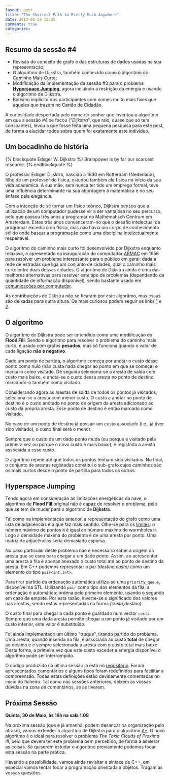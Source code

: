 ```yaml
---
layout: post
title: "The Shortest Path to Pretty Much Anywhere"
date: 2013-05-29 12:25
comments: true
categories: 
---
```


## Resumo da sessão #4
- Revisão do conceito de grafo e das estruturas de dados usadas na sua representação;
- O algoritmo de Dijkstra, também conhecido como o algoritmo do [Caminho Mais Curto](http://en.wikipedia.org/wiki/Dijkstra's_algorithm);
- Modificação da implementação da sessão #3 para o problema __[Hyperspace Jumping](https://github.com/pfac/dpum/tree/master/problems/003-hyperspace-jumping)__, agora incluindo a restrição da energia e usando o algoritmo de Dijkstra.
- Batismo implícito dos participantes com nomes muito mais fixes que aqueles que trazem no Cartão de Cidadão.

<!--more-->

A curiosidade despertada pelo nome do senhor que inventou o algoritmo em que a sessão #4 se focou ("_Dijkstra_", que raio, quase que só tem consoantes), levou a que fosse feita uma pequena pesquisa para este post, de forma a elucidar todos sobre quem foi exatamente este indivíduo.

## Um bocadinho de história

{% blockquote Edsger W. Dijkstra %}
Brainpower is by far our scarcest resource.
{% endblockquote %}

O professor Edsger Dijsktra, nascido a 1930 em Rotterdam (Nederland), filho de um professor de física, estudou também ele física no início da sua vida académica. A sua mãe, sem nunca ter tido um emprego formal, teve uma influência determinante na sua abordagem à matemática e no seu ênfase pela elegância.

Com a intenção de se tornar um físico teórico, Dijkstra pensou que a utilização de um computador pudesse vir a ser vantajosa no seu percurso, pelo que passou três anos a programar no Mathematisch Centrum em Amsterdam. Estes três anos convenceram-no que o desafio intelectual de programar excedia o da física, mas não havia um corpo de conhecimento sólido onde basear a programação como uma disciplina intelectualmente respeitável.

O algoritmo do caminho mais curto foi desenvolvido por Dijkstra enquanto relaxava, e apresentado na inauguração do computador [ARMAC][dijkstra_armac] em 1956 para resolver um problema interessante para o público em geral: dada a rede de estradas que liga um conjunto de cidades, qual o caminho mais curto entre duas dessas cidades. O algoritmo de Dijkstra ainda é uma das melhores alternativas para resolver este tipo de problemas (dependendo da quantidade de informação disponível), sendo bastante usado em [comunicações por computador](https://en.wikipedia.org/wiki/Routing#Link-state_algorithms).

As contribuições de Dijkstra não se ficaram por este algoritmo, mas essas são deixadas para outra altura. Os mais curiosos podem seguir os links [1][dijkstra_amturing] e [2][dijkstra_mathcenter].


## O algoritmo

O algoritmo de Dijkstra pode ser entendido como uma modificação do __Flood Fill__. Sendo o algoritmo para resolver o problema do caminho mais curto, é usado com grafos __pesados__, mas só funciona quando o valor de cada ligação __não é negativo__.

Dado um ponto de partida, o algoritmo começa por anotar o custo desse ponto como nulo (não custa nada chegar ao ponto em que se começa) e marca-o como visitado. De seguida seleciona-se a aresta de saída com custo mais baixo, e anota-se o custo dessa aresta no ponto de destino, marcando-o também como visitado.

Considerando agora as arestas de saída de todos os pontos já visitados, seleciona-se a aresta com menor custo. O custo a anotar no ponto de destino é o custo anotado no ponto de origem da aresta adicionado ao custo da própria aresta. Esse ponto de destino é então marcado como visitado.

No caso de um ponto de destino já possuir um custo associado (i.e., já tiver sido visitado), o custo final será o menor.

Sempre que o custo de um dado ponto muda (ou porque é visitado pela primeira vez ou porque o novo custo é mais baixo), é registada a aresta associada a esse custo.

O algoritmo repete até que todos os pontos tenham sido visitados. No final, o conjunto de arestas registadas constitui o sub-grafo cujos caminhos são os mais curtos desde o ponto de partida para todos os outros.


## Hyperspace Jumping

Tendo agora em consideração as limitações energéticas da nave, o algoritmo de __Flood Fill__ original não é capaz de resolver o problema, pelo que se tem de mudar para o algoritmo de __Dijkstra__.

Tal como na implementação anterior, a representação do grafo como uma lista de adjacências é a que faz mais sentido. Olhe-se para os [limites](https://github.com/pfac/dpum/tree/master/problems/003-hyperspace-jumping#constraints): o número máximo de pontos `N` é igual ao número máximo de wormholes `H`. Logo a densidade máxima do problema é de uma aresta por ponto. Uma matriz de adjacências seria demasiado esparsa.

No caso particular deste problema não é necessário saber a origem da aresta que se usou para chegar a um dado ponto. Assim, ao acrescentar uma aresta à fila é apenas anexado o custo total até ao ponto de destino da aresta. Em C++ podemos representar o par _(destino,custo)_ como um elemento do tipo `pair<int,int>`.

Para tirar partido da ordenação automática utiliza-se uma `priority_queue`, disponível na STL. Utilizando `pair` como tipo dos elementos da fila, a ordenação é automática: ordena pelo primeiro elemento, usando o segundo em caso de empate. Por esta razão, inverte-se o significado dos valores nas arestas, sendo estas representadas na forma _(custo,destino)_.

O custo final para chegar a cada ponto é guardado num vector `costs`. Sempre que uma dada aresta permite chegar a um ponto já visitado por um custo inferior, este valor é substituído.

Foi ainda implementado um último "truque", tirando partido do problema. Uma aresta, quando inserida na fila, é associada ao custo __total__ de chegar ao destino e é sempre selecionada a aresta com o custo total mais baixo. Desta forma, a primeira vez que este custo exceder a energia disponível o algoritmo pode ser interrompido.

O código produzido na última sessão já está no [repositório](https://github.com/pfac/dpum/blob/master/problems/003-hyperspace-jumping/dijkstra.cpp). Foram acrescentados comentários e alguns tipos foram redefinidos para facilitar a compreensão. Todas estas definições estão devidamente comentadas no início do ficheiro. Tal como nas sessões anteriores, deixem as vossas dúvidas na zona de comentários, se as tiverem.


## Próxima Sessão

__Quinta, 30 de Maio, às 16h na sala 1.09__ 

Na próxima sessão (que é já amanhã, podem desancar na organização pelo atraso), vamos extender o algoritmo de Dijkstra para o algoritmo [A*](http://en.wikipedia.org/wiki/A*_search_algorithm). O novo algoritmo é o ideal para resolver o problema _The Toxic Clouds of Proxima III_, pelo que devem ter este problema bem percebido, de forma a acelerar as coisas. Se quiserem estudar o algoritmo previamente podemos focar esta sessão na parte prática.

Havendo a possibilidade, vamos ainda revisitar a sintaxe de C++, em especial vamos tentar focar a programação orientada a objetos. Tragam as vossas questões.


[dijkstra_amturing]: http://amturing.acm.org/award_winners/dijkstra_1053701.cfm "Edsger W. Dijkstra - A.M. Turing Award Winner"
[dijkstra_mathcenter]: http://cs-exhibitions.uni-klu.ac.at/index.php?id=29 "Mathematical center Amsterdam"
[dijkstra_armac]: http://www-set.win.tue.nl/UnsungHeroes/machines/armac.html "ARMAC | Unsung Heroes in Dutch Computing History"
